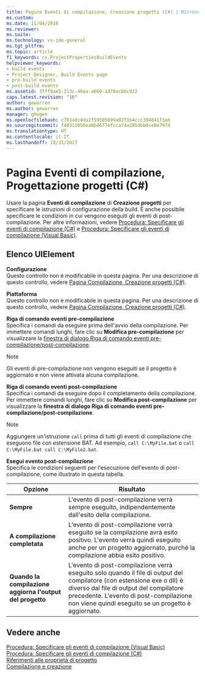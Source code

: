 ```yaml
---
title: Pagina Eventi di compilazione, Creazione progetti (C#) | Microsoft Docs
ms.custom: 
ms.date: 11/04/2016
ms.reviewer: 
ms.suite: 
ms.technology: vs-ide-general
ms.tgt_pltfrm: 
ms.topic: article
f1_keywords: cs.ProjectPropertiesBuildEvents
helpviewer_keywords:
- build events
- Project Designer, Build Events page
- pre-build events
- post-build events
ms.assetid: 3fff9ae5-213c-46ea-a660-1d70acb6c922
caps.latest.revision: "16"
author: gewarren
ms.author: gewarren
manager: ghogen
ms.openlocfilehash: c701adc4da2f59505699a02f1b4ccc304841f3ab
ms.sourcegitcommit: f40311056ea0b4677efcca74a285dbb0ce0e7974
ms.translationtype: HT
ms.contentlocale: it-IT
ms.lasthandoff: 10/31/2017
---
```

# <a name="build-events-page-project-designer-c"></a>Pagina Eventi di compilazione, Progettazione progetti (C#)
Usare la pagina **Eventi di compilazione** di **Creazione progetti** per specificare le istruzioni di configurazione della build. È anche possibile specificare le condizioni in cui vengono eseguiti gli eventi di post-compilazione. Per altre informazioni, vedere [Procedura: Specificare gli eventi di compilazione (C#)](../../ide/how-to-specify-build-events-csharp.md) e [Procedura: Specificare gli eventi di compilazione (Visual Basic)](../../ide/how-to-specify-build-events-visual-basic.md).  
  
## <a name="uielement-list"></a>Elenco UIElement  
 **Configurazione**  
 Questo controllo non è modificabile in questa pagina. Per una descrizione di questo controllo, vedere [Pagina Compilazione, Creazione progetti (C#)](../../ide/reference/build-page-project-designer-csharp.md).  
  
 **Piattaforma**  
 Questo controllo non è modificabile in questa pagina. Per una descrizione di questo controllo, vedere [Pagina Compilazione, Creazione progetti (C#)](../../ide/reference/build-page-project-designer-csharp.md).  
  
 **Riga di comando eventi pre-compilazione**  
 Specifica i comandi da eseguire prima dell'avvio della compilazione. Per immettere comandi lunghi, fare clic su **Modifica pre-compilazione** per visualizzare la [finestra di dialogo Riga di comando eventi pre-compilazione/post-compilazione](../../ide/reference/pre-build-event-post-build-event-command-line-dialog-box.md).  
  
> [!NOTE]
>  Gli eventi di pre-compilazione non vengono eseguiti se il progetto è aggiornato e non viene attivata alcuna compilazione.  
  
 **Riga di comando eventi post-compilazione**  
 Specifica i comandi da eseguire dopo il completamento della compilazione. Per immettere comandi lunghi, fare clic su **Modifica post-compilazione** per visualizzare la **finestra di dialogo Riga di comando eventi pre-compilazione/post-compilazione**.  
  
> [!NOTE]
>  Aggiungere un'istruzione `call` prima di tutti gli eventi di compilazione che eseguono file con estensione BAT. Ad esempio, `call C:\MyFile.bat` o `call C:\MyFile.bat call C:\MyFile2.bat`.  
  
 **Esegui evento post-compilazione**  
 Specifica le condizioni seguenti per l'esecuzione dell'evento di post-compilazione, come illustrato in questa tabella.  
  
|Opzione|Risultato|  
|------------|------------|  
|**Sempre**|L'evento di post-compilazione verrà sempre eseguito, indipendentemente dall'esito della compilazione.|  
|**A compilazione completata**|L'evento di post-compilazione verrà eseguito se la compilazione avrà esito positivo. L'evento verrà quindi eseguito anche per un progetto aggiornato, purché la compilazione abbia esito positivo.|  
|**Quando la compilazione aggiorna l'output del progetto**|L'evento di post-compilazione verrà eseguito solo quando il file di output del compilatore (con estensione exe o dll) è diverso dal file di output del compilatore precedente. L'evento di post-compilazione non viene quindi eseguito se un progetto è aggiornato.|  
  
## <a name="see-also"></a>Vedere anche  
 [Procedura: Specificare gli eventi di compilazione (Visual Basic)](../../ide/how-to-specify-build-events-visual-basic.md)   
 [Procedura: Specificare gli eventi di compilazione (C#)](../../ide/how-to-specify-build-events-csharp.md)   
 [Riferimenti alle proprietà di progetto](../../ide/reference/project-properties-reference.md)   
 [Compilazione e creazione](../../ide/compiling-and-building-in-visual-studio.md)